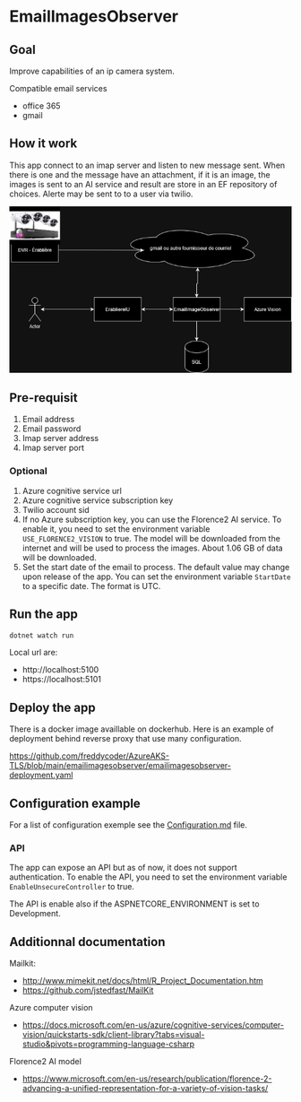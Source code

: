 # EmailImagesObserver

## Goal

Improve capabilities of an ip camera system.

Compatible email services

- office 365
- gmail

## How it work

This app connect to an imap server and listen to new message sent. When there is one and the message have an attachment, if it is an image, the images is sent to an AI service and result are store in an EF repository of choices. Alerte may be sent to to a user via twilio.

![Diagram](Docs/EmailImageObserver.drawio.png)

## Pre-requisit

1. Email address
2. Email password
3. Imap server address
4. Imap server port

### Optional

1. Azure cognitive service url
2. Azure cognitive service subscription key
3. Twilio account sid
4. If no Azure subscription key, you can use the Florence2 AI service. To enable it, you need to set the environment variable `USE_FLORENCE2_VISION` to true. The model will be downloaded from the internet and will be used to process the images. About 1.06 GB of data will be downloaded.
5. Set the start date of the email to process. The default value may change upon release of the app. You can set the environment variable `StartDate` to a specific date. The format is UTC.

## Run the app

```
dotnet watch run
```

Local url are:
 - http://localhost:5100
 - https://localhost:5101

## Deploy the app

There is a docker image availlable on dockerhub. Here is an example of deployment behind reverse proxy that use many configuration.

https://github.com/freddycoder/AzureAKS-TLS/blob/main/emailimagesobserver/emailimagesobserver-deployment.yaml

## Configuration example

For a list of configuration exemple see the [Configuration.md](Configuration.md) file.

### API

The app can expose an API but as of now, it does not support authentication. To enable the API, you need to set the environment variable `EnableUnsecureController` to true.

The API is enable also if the ASPNETCORE_ENVIRONMENT is set to Development.

## Additionnal documentation

Mailkit: 
 - http://www.mimekit.net/docs/html/R_Project_Documentation.htm
 - https://github.com/jstedfast/MailKit

Azure computer vision
 - https://docs.microsoft.com/en-us/azure/cognitive-services/computer-vision/quickstarts-sdk/client-library?tabs=visual-studio&pivots=programming-language-csharp

Florence2 AI model
 - https://www.microsoft.com/en-us/research/publication/florence-2-advancing-a-unified-representation-for-a-variety-of-vision-tasks/